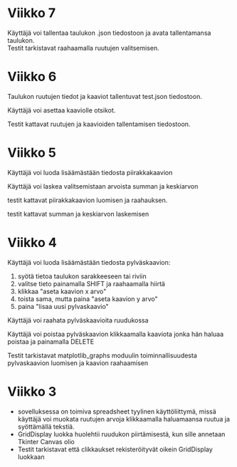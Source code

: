 # Viikko 7  
Käyttäjä voi tallentaa taulukon .json tiedostoon ja avata tallentamansa taulukon.   
Testit tarkistavat raahaamalla ruutujen valitsemisen.  



# Viikko 6  

Taulukon ruutujen tiedot ja kaaviot tallentuvat test.json tiedostoon.  

Käyttäjä voi asettaa kaaviolle otsikot.  

Testit kattavat ruutujen ja kaavioiden tallentamisen tiedostoon.  


# Viikko 5  

Käyttäjä voi luoda lisäämästään tiedosta piirakkakaavion  

Käyttäjä voi laskea valitsemistaan arvoista summan ja keskiarvon 

testit kattavat piirakkakaavion luomisen ja raahauksen.

testit kattavat summan ja keskiarvon laskemisen

# Viikko 4  

Käyttäjä voi luoda lisäämästään tiedosta pylväskaavion:  
1. syötä tietoa taulukon sarakkeeseen tai riviin  
2. valitse tieto painamalla SHIFT ja raahaamalla hiirtä  
3. klikkaa "aseta kaavion x arvo"  
4. toista sama, mutta paina "aseta kaavion y arvo"  
5. paina "lisaa uusi pylvaskaavio"  

Käyttäjä voi raahata pylväskaavioita ruudukossa  

Käyttäjä voi poistaa pylväskaavion klikkaamalla kaaviota jonka hän haluaa poistaa ja painamalla DELETE  

Testit tarkistavat matplotlib_graphs moduulin toiminnallisuudesta pylvaskaavion luomisen ja kaavion raahaamisen  

# Viikko 3  
- sovelluksessa on toimiva spreadsheet tyylinen käyttöliittymä, missä käyttäjä voi muokata ruutujen arvoja klikkaamalla haluamaansa ruutua ja syöttämällä tekstiä.  
- GridDisplay luokka huolehtii ruudukon piirtämisestä, kun sille annetaan Tkinter Canvas olio  
- Testit tarkistavat että clikkaukset rekisteröityvät oikein GridDisplay luokkaan  
